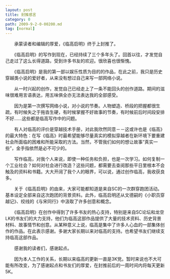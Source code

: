 ```yaml
---
layout: post
title: 封推感言
category: 0
path: 2009-9-2-0-00200.md
tag: [normal]
---
```


　　承蒙读者和编辑的厚爱，《临高启明》终于上封推了。

　　《临高启明》的写作到现在，已经持续了三个多年头了。回首以往，才发觉自己走过了这么长得道路，受到许多书友的欢迎。很欣喜也很惭愧。

　　《临高启明》是我的第一部以娱乐性质为目的的作品，在此之前，我只是历史穿越类小说的爱好者，从来没有想过自己来写一部网络小说。

　　从一时兴起的创作，发觉自己已经走上了一条不能回头的创作道路。期间的滋味很难用言语表达，用五味俱全亦无法表达我的全部感受。

　　因为是第一次撰写网络小说，对小说的节奏。人物塑造、桥段的把握都很生疏，有时候失之于拖沓生硬，有时候掌握不好故事的节奏，有时候前后时间段安排不好……这些都是临高写作中的问题。

　　有人对临高的评价是穿越技术手册，对此我欣然同意－－这或许也是《临高》的最大特色：在写《临高》时最希望能够尽量真实的模拟穿越者在新环境下要重建社会所面临的困难和所能采取的方法。当然，不管我们如何的想让故事“真实一些”，金手指依然是必不可少的。

　　写作临高，对我个人来说，即使一种任务和负担，也是一次学习。如何复制一个工业社会？如何对社会进行改造？这些问题，都需要去查阅那些平日里根本不会触及的资料和书籍。大大开阔了我个人的眼界，可以说，通过创作临高，我收获良多。

　　关于《临高启明》的由来，大家可能都知道是来自SC的一次群穿跑团活动。基本设定全部来自这次跑团的背景资料。此外，临高启明还从文德嗣的《小职员穿越记》、绞线的《与宋同行》中汲取了许多创意和概念。

　　《临高启明》在创作中得到了许多书友的热心支持，特别是来自SC论坛和龙空LK的书友们的大力支持，他们为临高这部作品提供了大量的技术资料、历史背景材料、故事情节和创意。从某种意义上说，临高是集中了许多人心血的一部集体创作的作品。在此表示感谢。多谢大家长期以来对临高的支持。也希望书友们继续支持临高这部作品。

　　感谢我的读者们，感谢起点。

　　因为本人工作的关系，长期以来临高的更新一直是3K党。暂时来说也不大可能有所改变，为了感谢起点和书友们的厚爱，在封推前后的一周时间内将每天更新5K。